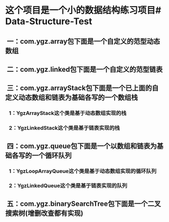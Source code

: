 <h1>这个项目是一个小的数据结构练习项目# Data-Structure-Test</h1>

<h2>&nbsp;一：com.ygz.array包下面是一个自定义的范型动态数组</h2>

<h2>&nbsp;二：com.ygz.linked包下面是一个自定义的范型链表</h2>

<h2>&nbsp;三：com.ygz.arrayStack包下面是一个已上面的自定义动态数组和链表为基础各写的一个数组栈</h2>
	<h3>&nbsp;&nbsp;&nbsp;1：YgzArrayStack这个类是基于动态数组实现的栈</h3>
	<h3>&nbsp;&nbsp;&nbsp;2：YgzLinkedStack这个类是基于链表实现的栈</h3>

<h2>&nbsp;四：com.ygz.queue包下面是一个以数组和链表为基础各写的一个循环队列</h2>
	<h3>&nbsp;&nbsp;&nbsp;1：YgzLoopArrayQueue这个类是基于动态数组实现的循环队列</h3>
	<h3>&nbsp;&nbsp;&nbsp;2：YgzLinkedQueue这个类是基于链表实现的队列</h3>
	
<h2>&nbsp;五：com.ygz.binarySearchTree包下面是一个二叉搜索树(增删改查都有实现)</h2>
